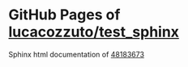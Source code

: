 GitHub Pages of [lucacozzuto/test_sphinx](https://github.com/lucacozzuto/test_sphinx.git)
===
Sphinx html documentation of [48183673](https://github.com/lucacozzuto/test_sphinx/tree/481836730bf7eb050711715e5474e55c8f3cb4d3)
